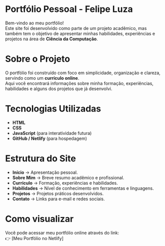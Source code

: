 # Portfólio Pessoal - Felipe Luza

Bem-vindo ao meu portfólio!  
Este site foi desenvolvido como parte de um projeto acadêmico, mas também tem o objetivo de apresentar minhas habilidades, experiências e projetos na área de **Ciência da Computação**.

# Sobre o Projeto
O portfólio foi construído com foco em simplicidade, organização e clareza, servindo como um **currículo online**.  
Aqui você encontrará informações sobre minha formação, experiências, habilidades e alguns dos projetos que já desenvolvi.

# Tecnologias Utilizadas
- **HTML**
- **CSS**
- **JavaScript** (para interatividade futura)
- **GitHub / Netlify** (para hospedagem)

# Estrutura do Site
- **Início** → Apresentação pessoal.  
- **Sobre Mim** → Breve resumo acadêmico e profissional.  
- **Currículo** → Formação, experiências e habilidades.  
- **Habilidades** → Nível de conhecimento em ferramentas e linguagens.  
- **Projetos** → Projetos práticos desenvolvidos.  
- **Contato** → Links para e-mail e redes sociais.  

# Como visualizar
Você pode acessar meu portfólio online através do link:  
👉 [Meu Portfólio no Netlify]


